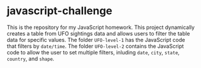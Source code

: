 # javascript-challenge
This is the repository for my JavaScript homework. This project dynamically creates a table from UFO sightings data and allows users to filter the table data for specific values. The folder ```UFO-level-1``` has the JavaScript code that filters by ```date/time```. The folder ```UFO-level-2``` contains the JavaScript code to allow the user to set multiple filters, inluding ```date```, ```city```, ```state```, ```country```, and ```shape```. 
